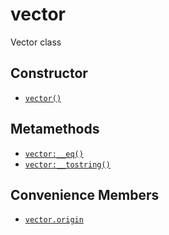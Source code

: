 vector
======

Vector class

Constructor
-----------

* [`vector()`](api/vector.vector)

Metamethods
-----------

* [`vector:__eq()`](api/vector.__eq)
* [`vector:__tostring()`](api/vector.__tostring)

Convenience Members
-------------------

* [`vector.origin`](api/vector.origin)
